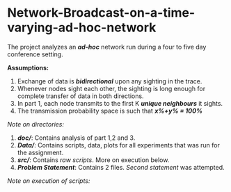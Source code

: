 # Network-Broadcast-on-a-time-varying-ad-hoc-network

The project analyzes an ***ad-hoc*** network run during a four to five day conference setting.

**Assumptions:** 
1. Exchange of data is ***bidirectional*** upon any sighting in the trace.
2. Whenever nodes sight each other, the sighting is long enough for complete transfer of data in both directions.
3. In part 1, each node transmits to the first K ***unique neighbours*** it sights.
4. The transmission probability space is such that ***x%+y% = 100%***

*Note on directories:*

1. ***doc\/***: Contains analysis of part 1,2 and 3.
2. ***Data\/***: Contains scripts, data, plots for all experiments that was run for the assignment.
3. ***src\/***: Contains *raw scripts*. More on execution below.
4. ***Problem Statement***: Contains 2 files. *Second statement* was attempted.

*Note on execution of scripts:*
